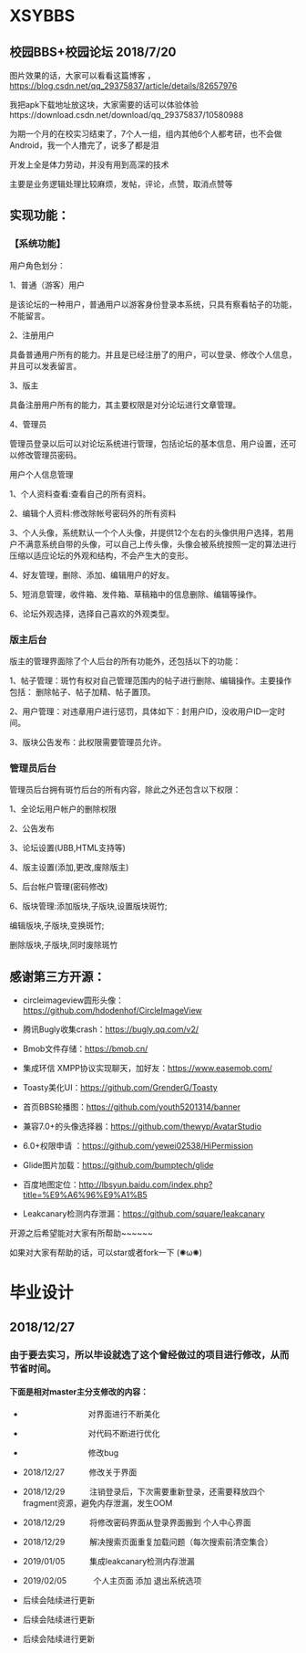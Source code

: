 # XSYBBS
## 校园BBS+校园论坛 2018/7/20





图片效果的话，大家可以看看这篇博客 ，https://blog.csdn.net/qq_29375837/article/details/82657976


我把apk下载地址放这块，大家需要的话可以体验体验https://download.csdn.net/download/qq_29375837/10580988


为期一个月的在校实习结束了，7个人一组，组内其他6个人都考研，也不会做Android，我一个人撸完了，说多了都是泪


开发上全是体力劳动，并没有用到高深的技术


主要是业务逻辑处理比较麻烦，发帖，评论，点赞，取消点赞等



## 实现功能：

### 【系统功能】

用户角色划分：


1、普通（游客）用户


是该论坛的一种用户，普通用户以游客身份登录本系统，只具有察看帖子的功能，不能留言。


2、注册用户


具备普通用户所有的能力。并且是已经注册了的用户，可以登录、修改个人信息，并且可以发表留言。


3、版主


具备注册用户所有的能力，其主要权限是对分论坛进行文章管理。


4、管理员


管理员登录以后可以对论坛系统进行管理，包括论坛的基本信息、用户设置，还可以修改管理员密码。



  
  
  
  
用户个人信息管理


1、个人资料查看:查看自己的所有资料。


2、编辑个人资料:修改除帐号密码外的所有资料


3、个人头像，系统默认一个个人头像，并提供12个左右的头像供用户选择，若用户不满意系统自带的头像，可以自己上传头像，头像会被系统按照一定的算法进行压缩以适应论坛的外观和结构，不会产生大的变形。


4、好友管理，删除、添加、编辑用户的好友。


5、短消息管理，收件箱、发件箱、草稿箱中的信息删除、编辑等操作。


6、论坛外观选择，选择自己喜欢的外观类型。







### 版主后台




版主的管理界面除了个人后台的所有功能外，还包括以下的功能：


1、帖子管理：斑竹有权对自己管理范围内的帖子进行删除、编辑操作。主要操作包括：
删除帖子、帖子加精、帖子置顶。


2、用户管理：对违章用户进行惩罚，具体如下：封用户ID，没收用户ID一定时间。


3、版块公告发布：此权限需要管理员允许。






### 管理员后台




管理员后台拥有斑竹后台的所有内容，除此之外还包含以下权限：


1、全论坛用户帐户的删除权限


2、公告发布


3、论坛设置(UBB,HTML支持等)


4、版主设置(添加,更改,废除版主)


5、后台帐户管理(密码修改)


6、版块管理:添加版块,子版块,设置版块斑竹;


编辑版块,子版块,变换斑竹;


删除版块,子版块,同时废除斑竹








## 感谢第三方开源：



 * circleimageview圆形头像：https://github.com/hdodenhof/CircleImageView

 * 腾讯Bugly收集crash：https://bugly.qq.com/v2/

 * Bmob文件存储：https://bmob.cn/


 * 集成环信 XMPP协议实现聊天，加好友：https://www.easemob.com/

 * Toasty美化UI：https://github.com/GrenderG/Toasty

 * 首页BBS轮播图：https://github.com/youth5201314/banner

 * 兼容7.0+的头像选择器：https://github.com/thewyp/AvatarStudio


 * 6.0+权限申请 ：https://github.com/yewei02538/HiPermission


 * Glide图片加载：https://github.com/bumptech/glide


 * 百度地图定位：http://lbsyun.baidu.com/index.php?title=%E9%A6%96%E9%A1%B5
 
  
 * Leakcanary检测内存泄漏：https://github.com/square/leakcanary
 
 






开源之后希望能对大家有所帮助~~~~~~



如果对大家有帮助的话，可以star或者fork一下  (✺ω✺)





# 毕业设计 
## 2018/12/27
### 由于要去实习，所以毕设就选了这个曾经做过的项目进行修改，从而节省时间。
 
 
####   下面是相对master主分支修改的内容：
 
 
 * &nbsp; &nbsp; &nbsp; &nbsp; &nbsp; &nbsp; &nbsp; &nbsp; &nbsp; &nbsp; &nbsp;&nbsp; &nbsp; &nbsp; &nbsp;  对界面进行不断美化
 * &nbsp; &nbsp; &nbsp; &nbsp; &nbsp; &nbsp; &nbsp; &nbsp; &nbsp; &nbsp; &nbsp;&nbsp; &nbsp; &nbsp; &nbsp;  对代码不断进行优化
 * &nbsp; &nbsp; &nbsp; &nbsp; &nbsp; &nbsp; &nbsp; &nbsp; &nbsp; &nbsp; &nbsp;&nbsp; &nbsp; &nbsp; &nbsp;  修改bug
 * 2018/12/27&nbsp; &nbsp; &nbsp; &nbsp; &nbsp; &nbsp;修改关于界面 
 
 * 2018/12/29&nbsp; &nbsp; &nbsp; &nbsp; &nbsp; &nbsp;注销登录后，下次需要重新登录，还需要释放四个fragment资源，避免内存泄漏，发生OOM
 
 * 2018/12/29&nbsp; &nbsp; &nbsp; &nbsp; &nbsp; &nbsp;将修改密码界面从登录界面搬到 个人中心界面
 
 * 2018/12/29&nbsp; &nbsp; &nbsp; &nbsp; &nbsp; &nbsp;解决搜索页面重复加载问题（每次搜索前清空集合）  
 
 * 2019/01/05&nbsp; &nbsp; &nbsp; &nbsp; &nbsp; &nbsp;集成leakcanary检测内存泄漏 

 * 2019/02/05&nbsp; &nbsp; &nbsp; &nbsp; &nbsp; &nbsp; 个人主页面 添加 退出系统选项
 * 后续会陆续进行更新
 * 后续会陆续进行更新
 * 后续会陆续进行更新 
